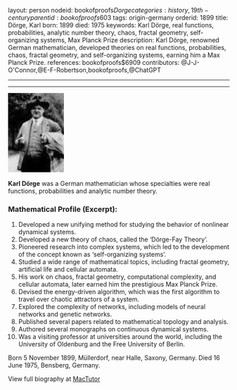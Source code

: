 layout: person
nodeid: bookofproofs$Dorge
categories: history,19th-century
parentid: bookofproofs$603
tags: origin-germany
orderid: 1899
title: Dörge, Karl
born: 1899
died: 1975
keywords: Karl Dörge, real functions, probabilities, analytic number theory, chaos, fractal geometry, self-organizing systems, Max Planck Prize
description: Karl Dörge, renowned German mathematician, developed theories on real functions, probabilities, chaos, fractal geometry, and self-organizing systems, earning him a Max Planck Prize.
references: bookofproofs$6909
contributors: @J-J-O'Connor,@E-F-Robertson,bookofproofs,@ChatGPT

---



---

![Dorge.jpg](https://github.com/bookofproofs/bookofproofs.github.io/blob/main/_sources/_assets/images/portraits/Dorge.jpg?raw=true)

**Karl Dörge** was a German mathematician whose specialties were real functions, probabilities and analytic number theory.

### Mathematical Profile (Excerpt):
1. Developed a new unifying method for studying the behavior of nonlinear dynamical systems.
2. Developed a new theory of chaos, called the ‘Dörge-Fay Theory’.
3. Pioneered research into complex systems, which led to the development of the concept known as ‘self-organizing systems’.
4. Studied a wide range of mathematical topics, including fractal geometry, artificial life and cellular automata.
5. His work on chaos, fractal geometry, computational complexity, and cellular automata, later earned him the prestigious Max Planck Prize.
6. Devised the energy-driven algorithm, which was the first algorithm to travel over chaotic attractors of a system.
7. Explored the complexity of networks, including models of neural networks and genetic networks.
8. Published several papers related to mathematical topology and analysis.
9. Authored several monographs on continuous dynamical systems.
10. Was a visiting professor at universities around the world, including the University of Oldenburg and the Free University of Berlin.

Born 5 November 1899, Müllerdorf, near Halle, Saxony, Germany. Died 16 June 1975, Bensberg, Germany.

View full biography at [MacTutor](https://mathshistory.st-andrews.ac.uk/Biographies/Dorge/)
